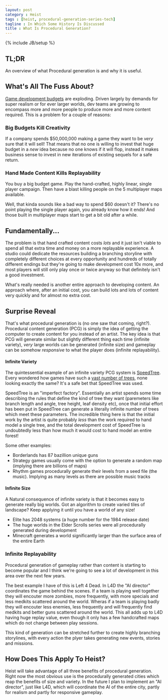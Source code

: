 ```yaml
---
layout: post
category : Heist
tags : [heist, procedural-generation-series-tech]
tagline : In Which Some History Is Discussed
title : What Is Procedural Generation?
---
```

{% include JB/setup %}


## TL;DR

An overview of what Procedural generation is and why it is useful.

## What's All The Fuss About?

[Game development budgets](http://www.wired.com/gamelife/2011/02/dice-blockbuster-games/) are exploding. Driven largely by demands for super realism or for ever larger worlds, dev teams are growing to encompass more and more people to produce more and more content required. This is a problem for a couple of reasons:

### Big Budgets Kill Creativity

If a company spends $50,000,000 making a game they want to be _very_ sure that it will sell! That means that no one is willing to invest that huge budget in a _new_ idea because no one knows if it will flop, instead it makes business sense to invest in new iterations of existing sequels for a safe return.

### Hand Made Content Kills Replayability

You buy a big budget game. Play the hand-crafted, highly linear, single player campaign. Then have a blast killing people on the 5 multiplayer maps available.

Well, that kinda sounds like a bad way to spend $60 doesn't it? There's no point playing the single player again, you already know how it ends! And those built in multiplayer maps start to get a bit old after a while.

## Fundamentally...

The problem is that hand crafted content costs _lots_ and it just isn't viable to spend all that extra time and money on a more replayable experience. A studio could dedicate the resources building a branching storyline with completely different choices at every opportunity and hundreds of totally different endings but they're going to make development cost 10x more, and most players will still only play once or twice anyway so that definitely isn't a good investment.

What's really needed is another entire approach to developing content. An approach where, after an initial cost, you can build lots and lots of content very quickly and for almost no extra cost.

## Surprise Reveal

That's what procedural generation is (no one saw that coming, right?). Procedural content generation (PCG) is simply the idea of getting the computer to create content for you instead of an artist. The key idea is that PCG will generate similar but slightly different thing each time (infinite variety), _very_ large worlds can be generated (infinite size) and gameplay can be somehow _responsive_ to what the player does (infinite replayability).

#### Infinite Variety

The quintessential example of an infinite variety PCG system is [SpeedTree](http://www.speedtree.com/). Every wondered how games have such a [vast number of trees](http://www.youtube.com/watch?feature=player_detailpage&v=EhwZ7Sb0PHA), none looking exactly the same? It's a safe bet that SpeedTree was used.

SpeedTree is an "imperfect factory". Essentially an artist spends some time describing the rules that define the kind of tree they want (paremeters like branch length and angle, tree height, leaf density etc), once that initial effort has been put in SpeedTree can generate a literally infinite number of trees which meet these parameters. The incredible thing here is that the initial work by the artist is quite probably *less* than the work required to hand model a single tree, and the total development cost of SpeedTree is undoubtedly less than how much it would cost to hand model an entire forest!

Some other examples:

 * Borderlands has 87 bazillion unique guns
 * Strategy games usually come with the option to generate a random map (implying there are billions of maps)
 * Rhythm games procedurally generate their levels from a seed file (the music). Implying as many levels as there are possible music tracks
 
#### Infinite Size

A Natural consequence of infinite variety is that it becomes easy to generate really big worlds. Got an algorithm to create varied tiles of landscape? Keep applying it until you have a world of any size!

 * Elite has 2048 systems (a huge number for the 1984 release date)
 * The huge worlds in the Elder Scrolls series were all procedurally generated during development
 * Minecraft generates a world significantly larger than the surface area of the entire Earth

### Infinite Replayability

Procedural generation of gameplay rather than content is starting to become popular and I think we're going to see a lot of development in this area over the next few years.

The best example I have of this is Left 4 Dead. In L4D the "AI director" coordinates the game behind the scenes. If a team is playing well together they will encouter more zombies, more frequently, with more specials and less medkits scattered around the world. Wheras if a team is playing badly they will encouter less enemies, less frequently and will frequently find medkits and better guns scattered around the world. This all adds up to L4D having huge replay value, even though it only has a few handcrafted maps which do not change between play sessions.

This kind of generation can be stretched further to create highly branching storylines, with every action the plyer takes generating new events, stories and missions.

## How Does This Apply To Heist?

Heist will take advantage of all three benefits of procedural generation. Right now the most obvious use is the procedurally generated cities which reap the benefits of size and variety. In the future I plan to implement an "AI director", just like L4D, which will coordinate the AI of the entire city, partly for realism and partly for responsive gameplay.